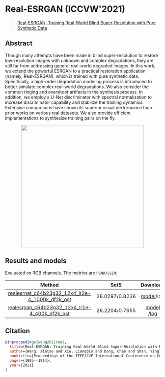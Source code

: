 # Real-ESRGAN (ICCVW'2021)

> [Real-ESRGAN: Training Real-World Blind Super-Resolution with Pure Synthetic Data](https://arxiv.org/abs/2107.10833)

<!-- [ALGORITHM] -->

## Abstract

<!-- [ABSTRACT] -->

Though many attempts have been made in blind super-resolution to restore low-resolution images with unknown and complex degradations, they are still far from addressing general real-world degraded images. In this work, we extend the powerful ESRGAN to a practical restoration application (namely, Real-ESRGAN), which is trained with pure synthetic data. Specifically, a high-order degradation modeling process is introduced to better simulate complex real-world degradations. We also consider the common ringing and overshoot artifacts in the synthesis process. In addition, we employ a U-Net discriminator with spectral normalization to increase discriminator capability and stabilize the training dynamics. Extensive comparisons have shown its superior visual performance than prior works on various real datasets. We also provide efficient implementations to synthesize training pairs on the fly.

<!-- [IMAGE] -->
<div align=center >
 <img src="https://user-images.githubusercontent.com/7676947/144034533-f81430df-351b-490c-9e00-733465edf3ee.png" width="400"/>
</div >

## Results and models

Evaluated on RGB channels. The metrics are `PSNR/SSIM`.

|                                                                Method                                                                |      Set5      |                                                                                                                                           Download                                                                                                                                          |
|:------------------------------------------------------------------------------------------------------------------------------------:|:--------------:|:-------------------------------------------------------------------------------------------------------------------------------------------------------------------------------------------------------------------------------------------------------------------------------------------:|
| [realesrnet_c64b23g32_12x4_lr2e-4_1000k_df2k_ost](/configs/restorers/real_esrgan/realesrnet_c64b23g32_12x4_lr2e-4_1000k_df2k_ost.py) | 28.0297/0.8236 |                                                                      [model](https://download.openmmlab.com/mmediting/restorers/real_esrgan/realesrnet_c64b23g32_12x4_lr2e-4_1000k_df2k_ost_20210816-4ae3b5a4.pth)/log                                                                      |
|  [realesrgan_c64b23g32_12x4_lr1e-4_400k_df2k_ost](/configs/restorers/real_esrgan/realesrgan_c64b23g32_12x4_lr1e-4_400k_df2k_ost.py)  | 26.2204/0.7655 | [model](https://download.openmmlab.com/mmediting/restorers/real_esrgan/realesrgan_c64b23g32_12x4_lr1e-4_400k_df2k_ost_20211010-34798885.pth) /[log](https://download.openmmlab.com/mmediting/restorers/real_esrgan/realesrgan_c64b23g32_12x4_lr1e-4_400k_df2k_ost_20210922_142838.log.json) |


## Citation

```bibtex
@inproceedings{wang2021real,
  title={Real-ESRGAN: Training Real-World Blind Super-Resolution with Pure Synthetic data},
  author={Wang, Xintao and Xie, Liangbin and Dong, Chao and Shan, Ying},
  booktitle={Proceedings of the IEEE/CVF International Conference on Computer Vision Workshop (ICCVW)},
  pages={1905--1914},
  year={2021}
}
```
